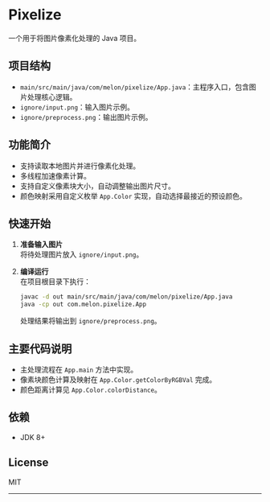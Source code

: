 # Pixelize

一个用于将图片像素化处理的 Java 项目。

## 项目结构

- `main/src/main/java/com/melon/pixelize/App.java`：主程序入口，包含图片处理核心逻辑。
- `ignore/input.png`：输入图片示例。
- `ignore/preprocess.png`：输出图片示例。

## 功能简介

- 支持读取本地图片并进行像素化处理。
- 多线程加速像素计算。
- 支持自定义像素块大小，自动调整输出图片尺寸。
- 颜色映射采用自定义枚举 `App.Color` 实现，自动选择最接近的预设颜色。

## 快速开始

1. **准备输入图片**  
   将待处理图片放入 `ignore/input.png`。

2. **编译运行**  
   在项目根目录下执行：

   ```sh
   javac -d out main/src/main/java/com/melon/pixelize/App.java
   java -cp out com.melon.pixelize.App
   ```

   处理结果将输出到 `ignore/preprocess.png`。

## 主要代码说明

- 主处理流程在 `App.main` 方法中实现。
- 像素块颜色计算及映射在 `App.Color.getColorByRGBVal` 完成。
- 颜色距离计算见 `App.Color.colorDistance`。

## 依赖

- JDK 8+

## License

MIT

---
